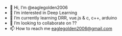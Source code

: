 - 👋 Hi, I’m @eaglegolden2006
- 👀 I’m interested in Deep Learning 
- 🌱 I’m currently learning DRR, vue.js & c, c++, arduino
- 💞️ I’m looking to collaborate on ??
- 📫 How to reach me eaglegolden2006@gmail.com

